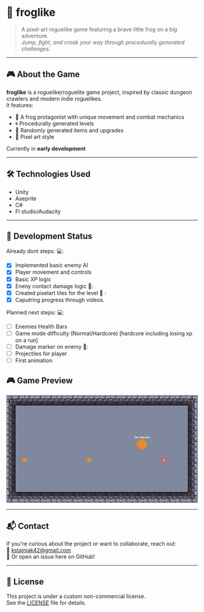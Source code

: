 # 🐸 froglike

> A pixel-art roguelike game featuring a brave little frog on a big adventure.  
> *Jump, fight, and croak your way through procedurally generated challenges.*

---

## 🎮 About the Game

**froglike** is a roguelike/roguelite game project, inspired by classic dungeon crawlers and modern indie roguelikes.  
It features:
- 🐸 A frog protagonist with unique movement and combat mechanics
- 🌀 Procedurally generated levels
- 🧪 Randomly generated items and upgrades
- 🎨 Pixel art style

Currently in **early development**

---

## 🛠️ Technologies Used

- Unity
- Aseprite
- C#
- Fl studio/Audacity

---

## 📅 Development Status

Already dont steps:
💻:
- [X] Implemented basic enemy AI
- [X] Player movement and controls
- [X] Basic XP logic
- [X] Eneny contact damage logic
🎨:
- [X] Created pixelart tiles for the level
🎥 :
- [X] Caputring progress through videos.

Planned next steps:
💻:
- [ ] Enemies Health Bars
- [ ] Game mode difficulty (Normal/Hardcore) [hardcore including losing xp on a run]
- [ ] Damage marker on enemy
🎨:
- [ ] Projectiles for player
- [ ] First animation

## 🎮 Game Preview
![First Preview](img/progress3.png)

---

## 📬 Contact

If you're curious about the project or want to collaborate, reach out:  
📧 kstajniak42@gmail.com  
🐸 Or open an issue here on GitHub!

---

## 📄 License

This project is under a custom non-commercial license.  
See the [LICENSE](./LICENSE) file for details.
